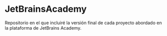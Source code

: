 # JetBrainsAcademy
Repositorio en el que incluiré la versión final de cada proyecto abordado en la plataforma de JetBrains Academy.
